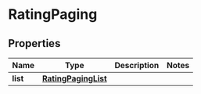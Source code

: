 

# RatingPaging

## Properties

Name | Type | Description | Notes
------------ | ------------- | ------------- | -------------
**list** | [**RatingPagingList**](RatingPagingList.md) |  | 



